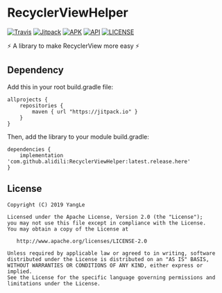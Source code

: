 # RecyclerViewHelper

[![Travis](https://travis-ci.com/alidili/RecyclerViewHelper.svg?branch=master)](https://travis-ci.com/alidili/RecyclerViewHelper)
[![Jitpack](https://jitpack.io/v/alidili/RecyclerViewHelper.svg)](https://jitpack.io/#alidili/RecyclerViewHelper)
[![APK](https://img.shields.io/badge/APK%20download-1.97MB-blue.svg)](https://github.com/alidili/RecyclerViewHelper/raw/master/RecyclerViewHelper.apk)
[![API](https://img.shields.io/badge/API-16%2B-yellow.svg?style=flat)](https://android-arsenal.com/api?level=16)
[![LICENSE](https://img.shields.io/badge/License-Apache%202.0-green.svg)](https://github.com/alidili/RecyclerViewHelper/blob/master/LICENSE)

:zap: A library to make RecyclerView more easy :zap:

## Dependency

Add this in your root build.gradle file:

```
allprojects {
    repositories {
        maven { url "https://jitpack.io" }
    }
}
```

Then, add the library to your module build.gradle:

```
dependencies {
    implementation 'com.github.alidili:RecyclerViewHelper:latest.release.here'
}
```

## License

```
Copyright (C) 2019 YangLe

Licensed under the Apache License, Version 2.0 (the "License");
you may not use this file except in compliance with the License.
You may obtain a copy of the License at

   http://www.apache.org/licenses/LICENSE-2.0

Unless required by applicable law or agreed to in writing, software
distributed under the License is distributed on an "AS IS" BASIS,
WITHOUT WARRANTIES OR CONDITIONS OF ANY KIND, either express or implied.
See the License for the specific language governing permissions and
limitations under the License.
```